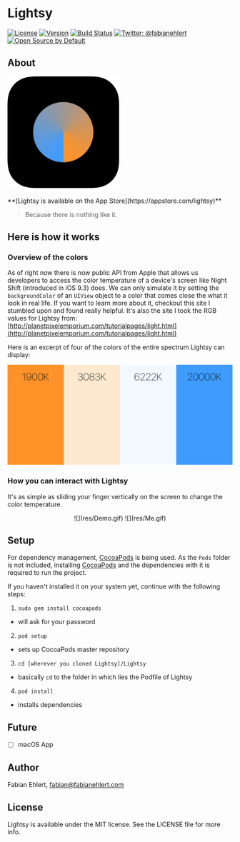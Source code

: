 # Lightsy

[![License](https://img.shields.io/badge/license-MIT-lightgrey.svg)](https://github.com/fabianehlert/Lightsy)
[![Version](https://img.shields.io/badge/version-1.0-green.svg)](https://github.com/fabianehlert/Lightsy)
[![Build Status](https://travis-ci.org/fabianehlert/SpringyPopup.svg?branch=master)](https://travis-ci.org/fabianehlert/Lightsy)
[![Twitter: @fabianehlert](https://img.shields.io/badge/twitter-fabianehlert-blue.svg)](https://twitter.com/fabianehlert)
[![Open Source by Default](https://img.shields.io/badge/Open%20Source-Default-blue.svg)](https://github.com/fabianehlert)

## About
<img src="res/Artwork.png" width="250">
<br><br>
**[Lightsy is available on the App Store](https://appstore.com/lightsy)**

> Because there is nothing like it.

## Here is how it works

### Overview of the colors
As of right now there is now public API from Apple that allows us developers to access the color temperature of a device's screen like Night Shift (introduced in iOS 9.3) does. We can only simulate it by setting the `backgroundColor` of an `UIView` object to a color that comes close the what it look in real life. If you want to learn more about it, checkout this site I stumbled upon and found really helpful. It's also the site I took the RGB values for Lightsy from: [http://planetpixelemporium.com/tutorialpages/light.html](http://planetpixelemporium.com/tutorialpages/light.html)

Here is an excerpt of four of the colors of the entire spectrum Lightsy can display:

![](res/Overview-Colors.jpg)

### How you can interact with Lightsy
It's as simple as sliding your finger vertically on the screen to change the color temperature.

<center>
![](res/Demo.gif)
![](res/Me.gif)
</center>

## Setup
For dependency management, [CocoaPods](https://github.com/CocoaPods/CocoaPods) is being used. As the `Pods` folder is not included, installing [CocoaPods](https://github.com/CocoaPods/CocoaPods) and the dependencies with it is required to run the project.

If you haven't installed it on your system yet, continue with the following steps:

1. `sudo gem install cocoapods`
 - will ask for your password
2. `pod setup`
 - sets up CocoaPods master repository
3. `cd [wherever you cloned Lightsy]/Lightsy`
 - basically `cd` to the folder in which lies the Podfile of Lightsy
4. `pod install`
 - installs dependencies

## Future
- [ ] macOS App

## Author
Fabian Ehlert, [fabian@fabianehlert.com](mailto:fabian@fabianehlert.com)

## License
Lightsy is available under the MIT license. See the LICENSE file for more info.
